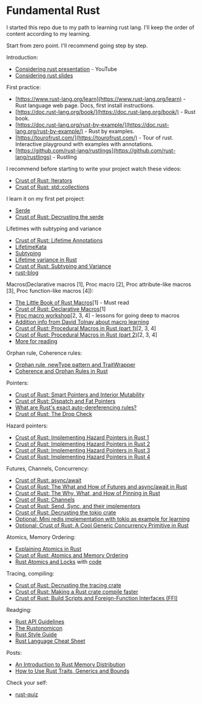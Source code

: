 # Fundamental Rust
I started this repo due to my path to learning rust lang. I'll keep the order of content according to my learning.

Start from zero point. I'll recommend going step by step.

Introduction:
- [Considering rust presentation](https://www.youtube.com/watch?v=DnT-LUQgc7s) - YouTube
- [Considering rust slides](https://jon.thesquareplanet.com/slides/considering-rust/export.pdf)

First practice:
- [https://www.rust-lang.org/learn](https://www.rust-lang.org/learn) - Rust language web page. Docs, first install instructions.
- [https://doc.rust-lang.org/book/](https://doc.rust-lang.org/book/) - Rust book.
- [https://doc.rust-lang.org/rust-by-example/](https://doc.rust-lang.org/rust-by-example/) - Rust by examples.
- [https://tourofrust.com/](https://tourofrust.com/) - Tour of rust. Interactive playground with examples with annotations.
- [https://github.com/rust-lang/rustlings](https://github.com/rust-lang/rustlings) - Rustling

I recommend before starting to write your project watch these videos:
- [Crust of Rust: Iterators](https://www.youtube.com/watch?v=yozQ9C69pNs)
- [Crust of Rust: std::collections](https://www.youtube.com/watch?v=EF3Z4jdD1EQ)

I learn it on my first pet project:
- [Serde](https://serde.rs/)
- [Crust of Rust: Decrusting the serde](https://www.youtube.com/watch?v=BI_bHCGRgMY) 

Lifetimes with subtyping and variance
- [Crust of Rust: Lifetime Annotations](https://www.youtube.com/watch?v=rAl-9HwD858)
- [LifetimeKata](https://github.com/tfpk/lifetimekata)
- [Subtyping](https://doc.rust-lang.org/nomicon/subtyping.html)
- [Lifetime variance in Rust](https://github.com/sunshowers-code/lifetime-variance)
- [Crust of Rust: Subtyping and Variance](https://www.youtube.com/watch?v=iVYWDIW71jk)
- [rust-blog](https://github.com/pretzelhammer/rust-blog/blob/master/posts/common-rust-lifetime-misconceptions.md)

Macros(Declarative macros [1], Proc macro [2], Proc attribute-like macros [3], Proc function-like macros [4]):
- [The Little Book of Rust Macros](https://danielkeep.github.io/tlborm/book/README.html)[1] - Must read
- [Crust of Rust: Declarative Macros](https://www.youtube.com/watch?v=q6paRBbLgNw)[1]
- [Proc macro workshop](https://github.com/dtolnay/proc-macro-workshop)[2, 3, 4] - lessons for going deep to macros
- [Addition info from David Tolnay about macro learning](https://github.com/dtolnay/proc-macro-workshop/issues/22)
- [Crust of Rust: Procedural Macros in Rust (part 1)](https://www.youtube.com/watch?v=geovSK3wMB8)[2, 3, 4]
- [Crust of Rust: Procedural Macros in Rust (part 2)](https://www.youtube.com/watch?v=KVWHT1TAirU)[2, 3, 4]
- [More for reading](https://github.com/dtolnay/case-studies)

Orphan rule, Coherence rules:
- [Orphan rule, newType pattern and TraitWrapper](https://www.linkedin.com/pulse/orphan-rule-newtype-pattern-traitwrapper-amit-nadiger#:~:text=The%20orphan%20rule%20in%20Rust%20states%20that%20you%20can%20only,type%20directly%20in%20your%20crate.)
- [Coherence and Orphan Rules in Rust](https://github.com/Ixrec/rust-orphan-rules)

Pointers:
- [Crust of Rust: Smart Pointers and Interior Mutability](https://www.youtube.com/watch?v=8O0Nt9qY_vo)
- [Crust of Rust: Dispatch and Fat Pointers](https://www.youtube.com/watch?v=xcygqF5LVmM)
- [What are Rust's exact auto-dereferencing rules?](https://stackoverflow.com/questions/28519997/what-are-rusts-exact-auto-dereferencing-rules/28552082#28552082)
- [Crust of Rust: The Drop Check](https://www.youtube.com/watch?v=TJOFSMpJdzg)

Hazard pointers:
- [Crust of Rust: Implementing Hazard Pointers in Rust 1](https://www.youtube.com/watch?v=fvcbyCYdR10)
- [Crust of Rust: Implementing Hazard Pointers in Rust 2](https://www.youtube.com/watch?v=_LK7qvBWNYo)
- [Crust of Rust: Implementing Hazard Pointers in Rust 3](https://www.youtube.com/watch?v=tGn0mQF0804)
- [Crust of Rust: Implementing Hazard Pointers in Rust 4](https://www.youtube.com/watch?v=3oL1xokuHBE)

Futures, Channels, Concurrency:
- [Crust of Rust: async/await](https://www.youtube.com/watch?v=ThjvMReOXYM)
- [Crust of Rust: The What and How of Futures and async/await in Rust](https://www.youtube.com/watch?v=9_3krAQtD2k)
- [Crust of Rust: The Why, What, and How of Pinning in Rust](https://www.youtube.com/watch?v=DkMwYxfSYNQ)
- [Crust of Rust: Channels](https://www.youtube.com/watch?v=b4mS5UPHh20)
- [Crust of Rust: Send, Sync, and their implementors](https://www.youtube.com/watch?v=yOezcP-XaIw)
- [Crust of Rust: Decrusting the tokio crate](https://www.youtube.com/watch?v=o2ob8zkeq2s)
- [Optional: Mini redis implementation with tokio as example for learning](https://github.com/tokio-rs/mini-redis)
- [Optional: Crust of Rust: A Cool Generic Concurrency Primitive in Rust](https://www.youtube.com/watch?v=eLNAMEoKAAc)

Atomics, Memory Ordering:
- [Explaining Atomics in Rust](https://cfsamsonbooks.gitbook.io/explaining-atomics-in-rust)
- [Crust of Rust: Atomics and Memory Ordering](https://www.youtube.com/watch?v=rMGWeSjctlY)
- [Rust Atomics and Locks](https://marabos.nl/atomics/) with [code](https://github.com/m-ou-se/rust-atomics-and-locks?tab=readme-ov-file)

Tracing, compiling:
- [Crust of Rust: Decrusting the tracing crate](https://www.youtube.com/watch?v=21rtHinFA40)
- [Crust of Rust: Making a Rust crate compile faster](https://www.youtube.com/watch?v=pMiqRM5ooNw)
- [Crust of Rust: Build Scripts and Foreign-Function Interfaces (FFI)](https://www.youtube.com/watch?v=pePqWoTnSmQ)

Readging:

- [Rust API Guidelines](https://doc.rust-lang.org/nightly/style-guide/index.html)
- [The Rustonomicon](https://doc.rust-lang.org/stable/nomicon/)
- [Rust Style Guide](https://doc.rust-lang.org/nightly/style-guide/index.html)
- [Rust Language Cheat Sheet](https://cheats.rs/)

Posts:
- [An Introduction to Rust Memory Distribution](https://www.alibabacloud.com/blog/an-introduction-to-rust-memory-distribution_600132)
- [How to Use Rust Traits, Generics and Bounds](https://rsdlt.github.io/posts/rust-trait-super-generic-polymorphism-subtrait-supertrait-bounds/)

Check your self:
- [rust-quiz](https://dtolnay.github.io/rust-quiz/1)
